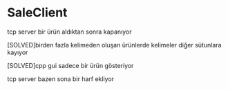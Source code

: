# SaleClient


tcp server bir ürün aldıktan sonra kapanıyor

[SOLVED]birden fazla kelimeden oluşan ürünlerde kelimeler diğer sütunlara kayıyor

[SOLVED]cpp gui sadece bir ürün gösteriyor

tcp server bazen sona bir harf ekliyor
